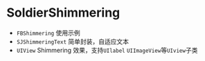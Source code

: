 # SoldierShimmering

* `FBShimmering` 使用示例
* `SJShimmeringText` 简单封装，自适应文本
* `UIView` Shimmering 效果，支持`UIlabel` `UIImageView`等`UIview`子类
